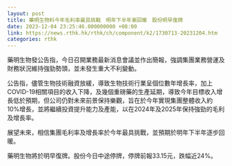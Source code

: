 ```yaml
---
layout: post
title: 藥明生物料今年毛利率最具挑戰　明年下半年漸回暖　股份明早復牌
date: 2023-12-04 23:25:46.000000000 +08:00
link: https://news.rthk.hk/rthk/ch/component/k2/1730713-20231204.htm
categories: rthk
---
```


藥明生物發公告指，今日召開業務最新消息會議並作出簡報，強調集團業務營運及財務狀況維持強勁勢頭，並未發生重大不利變動。

公告指，儘管生物技術融資放緩，導致生物技術行業呈個位數年增長率，加上COVID-19相關項目的收入下降，及幾個重磅藥的生產延期，導致今年目標收入增長低於預期，但公司仍對未來前景保持樂觀，旨在於今年實現集團整體收入約10%增長，並將繼續投資提升能力及產能，以在2024年及2025年保持強勁的毛利及增長率。

展望未來，相信集團毛利率及增長率於今年最具挑戰，並預期於明年下半年逐步回暖。

藥明生物將於明早復牌。股份今日中途停牌，停牌前報33.15元，跌幅近24%。
